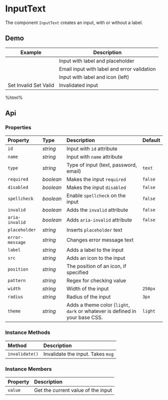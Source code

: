 # InputText

The component `InputText` creates an input, with or without a label.

## Demo

<table class="example">
  <thead>
    <tr>
      <th>Example</th>
      <th>Description</th>
    </tr>
  </thead>
  <tbody>
    <tr>
      <td>
        <input-text label="label" placeholder="Type something...">
        </input-text>
      </td>
      <td>
        <span id="input-example-tooltip-2">
          Input with label and placeholder
        </span>
      </td>
    </tr>
    <tr>
      <td><input-text label="Email Address" type="email" error-message="Invalid Email"></input-text></td>
      <td>
        <span id="input-example-tooltip-6">
          Email input with label and error validation
        </span>
      </td>
    </tr>
    <tr>
      <td>
        <input-text
          src="./sprite.svg#example"
          position="left"
          label="Input with Icon">
        </input-text>
      </td>
      <td>
        <span id="input-example-tooltip-3">
          Input with label and icon (left)
        </span>
      </td>
    </tr>
    <tr>
      <td>
        <input-text
          width="100%"
          id="input-invalidation-example-1">
        </input-text>
        <div class="invalidate-buttons">
          <input-button value="set-invalid">Set Invalid</input-button>
          <input-button value="set-valid">Set Valid</input-button>
        </div>
      </td>
      <td>
        <span id="input-example-tooltip-8">
          Invalidated input
        </span>
      </td>
    </tr>
  </tbody>
</table>

%html%

## Api

### Properties

| Property | Type | Description | Default |
| :--- | :--- | :--- | :--- |
| `id` | *string* | Input with `id` attribute | |
| `name` | *string* | Input with `name` attribute | |
| `type` | *string* | Type of input (text, password, email) | `text` |
| `required` | *boolean* | Makes the input `required` | `false` |
| `disabled` | *boolean* | Makes the input `disabled` | `false` |
| `spellcheck` | *boolean* | Enable `spellcheck` on the input | `false` |
| `invalid` | *boolean* | Adds the `invalid` attribute | `false` |
| `aria-invalid` | *boolean* | Adds `aria-invalid` attribute | `false` |
| `placeholder` | *string* | Inserts `placeholder` text | |
| `error-message` | *string* | Changes error message text | |
| `label` | *string* | Adds a label to the input | |
| `src` | *string* | Adds an icon to the input | |
| `position` | *string* | The position of an icon, if specified | |
| `pattern` | *string* | Regex for checking value | |
| `width` | *string* | Width of the input | `250px` |
| `radius` | *string* | Radius of the input | `3px` |
| `theme` | *string* | Adds a theme color (`light`, `dark` or whatever is defined in your base CSS. | `light` |

### Instance Methods

| Method | Description |
| :--- | :--- |
| `invalidate()` | Invalidate the input. Takes `msg` |

### Instance Members

| Property | Description |
| :--- | :--- |
| `value` | Get the current value of the input |
